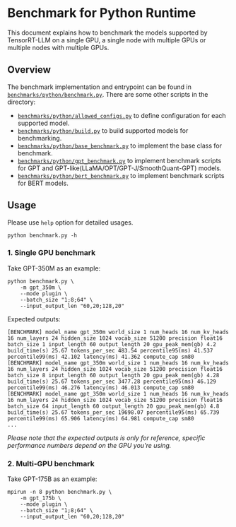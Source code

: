 # Benchmark for Python Runtime

This document explains how to benchmark the models supported by TensorRT-LLM on a single GPU, a single node with
multiple GPUs or multiple nodes with multiple GPUs.

## Overview

The benchmark implementation and entrypoint can be found in [`benchmarks/python/benchmark.py`](./benchmark.py). There are some other scripts in the directory:

* [`benchmarks/python/allowed_configs.py`](./allowed_configs.py) to define configuration for each supported model.
* [`benchmarks/python/build.py`](./build.py) to build supported models for benchmarking.
* [`benchmarks/python/base_benchmark.py`](./base_benchmark.py) to implement the base class for benchmark.
* [`benchmarks/python/gpt_benchmark.py`](./gpt_benchmark.py) to implement benchmark scripts for GPT and GPT-like(LLaMA/OPT/GPT-J/SmoothQuant-GPT) models.
* [`benchmarks/python/bert_benchmark.py`](./bert_benchmark.py) to implement benchmark scripts for BERT models.

## Usage

Please use `help` option for detailed usages.
```
python benchmark.py -h
```

### 1. Single GPU benchmark
Take GPT-350M as an example:
```
python benchmark.py \
    -m gpt_350m \
    --mode plugin \
    --batch_size "1;8;64" \
    --input_output_len "60,20;128,20"
```
Expected outputs:
```
[BENCHMARK] model_name gpt_350m world_size 1 num_heads 16 num_kv_heads 16 num_layers 24 hidden_size 1024 vocab_size 51200 precision float16 batch_size 1 input_length 60 output_length 20 gpu_peak_mem(gb) 4.2 build_time(s) 25.67 tokens_per_sec 483.54 percentile95(ms) 41.537 percentile99(ms) 42.102 latency(ms) 41.362 compute_cap sm80
[BENCHMARK] model_name gpt_350m world_size 1 num_heads 16 num_kv_heads 16 num_layers 24 hidden_size 1024 vocab_size 51200 precision float16 batch_size 8 input_length 60 output_length 20 gpu_peak_mem(gb) 4.28 build_time(s) 25.67 tokens_per_sec 3477.28 percentile95(ms) 46.129 percentile99(ms) 46.276 latency(ms) 46.013 compute_cap sm80
[BENCHMARK] model_name gpt_350m world_size 1 num_heads 16 num_kv_heads 16 num_layers 24 hidden_size 1024 vocab_size 51200 precision float16 batch_size 64 input_length 60 output_length 20 gpu_peak_mem(gb) 4.8 build_time(s) 25.67 tokens_per_sec 19698.07 percentile95(ms) 65.739 percentile99(ms) 65.906 latency(ms) 64.981 compute_cap sm80
...
```
*Please note that the expected outputs is only for reference, specific performance numbers depend on the GPU you're using.*

### 2. Multi-GPU benchmark
Take GPT-175B as an example:
```
mpirun -n 8 python benchmark.py \
    -m gpt_175b \
    --mode plugin \
    --batch_size "1;8;64" \
    --input_output_len "60,20;128,20"
```
